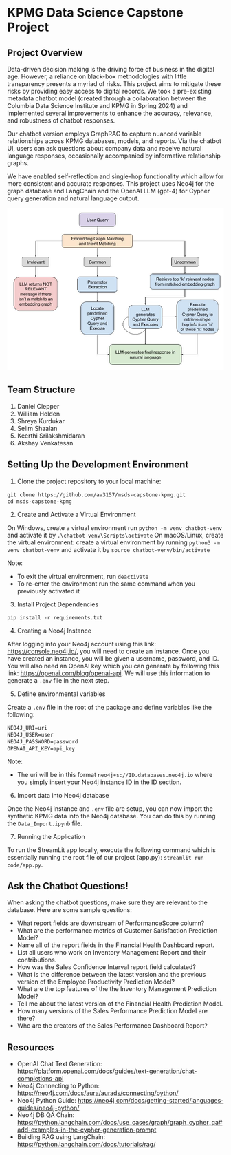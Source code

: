 # KPMG Data Science Capstone Project

## Project Overview

Data-driven decision making is the driving force of business in the digital age. However, a reliance on black-box methodologies with little transparency presents a myriad of risks. This project aims to mitigate these risks by providing easy access to digital records. We took a pre-existing metadata chatbot model (created through a collaboration between the Columbia Data Science Institute and KPMG in Spring 2024) and implemented several improvements to enhance the accuracy, relevance, and robustness of chatbot responses. 

Our chatbot version employs GraphRAG to capture nuanced variable relationships across KPMG databases, 
models, and reports. Via the chatbot UI, users can ask questions about company data and receive natural 
language responses, occasionally accompanied by informative relationship graphs.

We have enabled self-reflection and single-hop functionality which allow for more consistent and accurate responses. This project uses Neo4j for the graph database and LangChain and the OpenAI LLM (gpt-4) for Cypher query generation and natural language output. 

![KPMG Capstone Workflow](KPMG_Capstone_Workflow.jpg)

## Team Structure

1. Daniel Clepper
2. William Holden
3. Shreya Kurdukar
4. Selim Shaalan
5. Keerthi Srilakshmidaran
6. Akshay Venkatesan 

## Setting Up the Development Environment

1. Clone the project repository to your local machine:

```
git clone https://github.com/av3157/msds-capstone-kpmg.git
cd msds-capstone-kpmg
```

2. Create and Activate a Virtual Environment

On Windows, create a virtual environment run `python -m venv chatbot-venv` and activate it by `.\chatbot-venv\Scripts\activate`
On macOS/Linux, create the virtual environment: create a virtual environment by running `python3 -m venv chatbot-venv` and activate it by `source chatbot-venv/bin/activate`

Note:
- To exit the virtual environment, run `deactivate`
- To re-enter the environment run the same command when you previously activated it

3. Install Project Dependencies

```
pip install -r requirements.txt
```

4. Creating a Neo4j Instance

After logging into your Neo4j account using this link: https://console.neo4j.io/, you will need to create an instance. Once you have created an instance, you will be given a username, password, and ID. You will also need an OpenAI key which you can generate by following this link: https://openai.com/blog/openai-api. We will use this information to generate a `.env` file in the next step. 

5. Define environmental variables

Create a `.env` file in the root of the package and define variables like the following:

```
NEO4J_URI=uri
NEO4J_USER=user
NEO4J_PASSWORD=password
OPENAI_API_KEY=api_key
```

Note:
- The uri will be in this format `neo4j+s://ID.databases.neo4j.io` where you simply insert your Neo4j instance ID in the ID section.

6. Import data into Neo4j database

Once the Neo4j instance and `.env` file are setup, you can now import the synthetic KPMG data into the Neo4j database. You can do this by running the `Data_Import.ipynb` file.

7. Running the Application

To run the StreamLit app locally, execute the following command which is essentially running the root file of our project (app.py): `streamlit run code/app.py`.

## Ask the Chatbot Questions!

When asking the chatbot questions, make sure they are relevant to the database. 
Here are some sample questions:
- What report fields are downstream of PerformanceScore column?
- What are the performance metrics of Customer Satisfaction Prediction Model?
- Name all of the report fields in the Financial Health Dashboard report.
- List all users who work on Inventory Management Report and their contributions.
- How was the Sales Confidence Interval report field calculated?
- What is the difference between the latest version and the previous version of the Employee Productivity Prediction Model?
- What are the top features of the the Inventory Management Prediction Model?
- Tell me about the latest version of the Financial Health Prediction Model.
- How many versions of the Sales Performance Prediction Model are there?
- Who are the creators of the Sales Performance Dashboard Report?

## Resources

- OpenAI Chat Text Generation: https://platform.openai.com/docs/guides/text-generation/chat-completions-api
- Neo4j Connecting to Python: https://neo4j.com/docs/aura/aurads/connecting/python/
- Neo4j Python Guide: https://neo4j.com/docs/getting-started/languages-guides/neo4j-python/
- Neo4j DB QA Chain: https://python.langchain.com/docs/use_cases/graph/graph_cypher_qa#add-examples-in-the-cypher-generation-prompt
- Building RAG using LangChain: https://python.langchain.com/docs/tutorials/rag/ 
